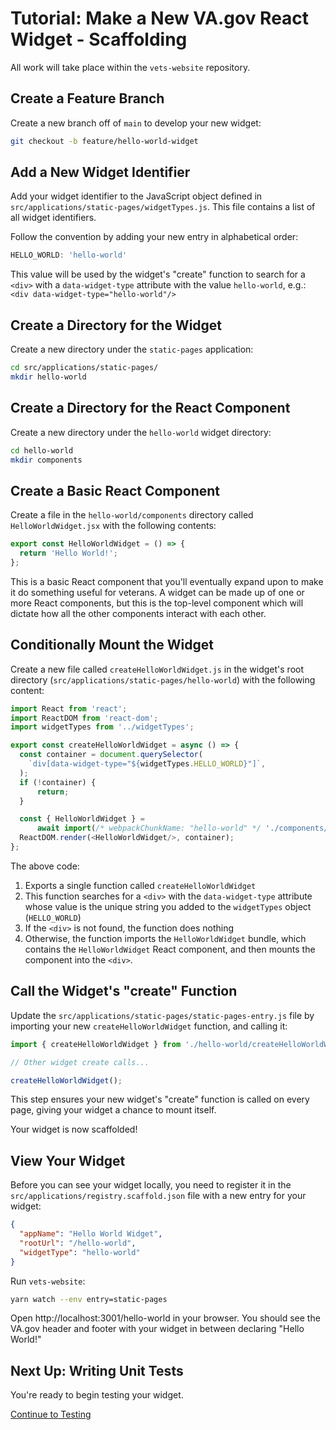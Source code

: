 #   Tutorial: Make a New VA.gov React Widget - Scaffolding

All work will take place within the `vets-website` repository.

##  Create a Feature Branch

Create a new branch off of `main` to develop your new widget:

```sh
git checkout -b feature/hello-world-widget
```

##  Add a New Widget Identifier

Add your widget identifier to the JavaScript object defined in  `src/applications/static-pages/widgetTypes.js`. This file contains a list of all widget identifiers.

Follow the convention by adding your new entry in alphabetical order:

```javascript
HELLO_WORLD: 'hello-world'
```

This value will be used by the widget's "create" function to search for a `<div>` with a `data-widget-type` attribute with the value `hello-world`, e.g.: `<div data-widget-type="hello-world"/>`

##  Create a Directory for the Widget

Create a new directory under the `static-pages` application:

```sh
cd src/applications/static-pages/
mkdir hello-world
```

##  Create a Directory for the React Component

Create a new directory under the `hello-world` widget directory:

```sh
cd hello-world
mkdir components
```

##  Create a Basic React Component

Create a file in the `hello-world/components` directory called `HelloWorldWidget.jsx` with the following contents:

```javascript
export const HelloWorldWidget = () => {
  return 'Hello World!';
};
```

This is a basic React component that you'll eventually expand upon to make it do something useful for veterans. A widget can be made up of one or more React components, but this is the top-level component which will dictate how all the other components interact with each other.

##  Conditionally Mount the Widget

Create a new file called `createHelloWorldWidget.js` in the widget's root directory (`src/applications/static-pages/hello-world`) with the following content:

```javascript
import React from 'react';
import ReactDOM from 'react-dom';
import widgetTypes from '../widgetTypes';

export const createHelloWorldWidget = async () => {
  const container = document.querySelector(
    `div[data-widget-type="${widgetTypes.HELLO_WORLD}"]`,
  );
  if (!container) {
      return;
  }

  const { HelloWorldWidget } =
      await import(/* webpackChunkName: "hello-world" */ './components/HelloWorldWidget');
  ReactDOM.render(<HelloWorldWidget/>, container);
};
```

The above code:
1.  Exports a single function called `createHelloWorldWidget`
1.  This function searches for a `<div>` with the `data-widget-type` attribute whose value is the unique string you added to the `widgetTypes` object (`HELLO_WORLD`)
1.  If the `<div>` is not found, the function does nothing
1.  Otherwise, the function imports the `HelloWorldWidget` bundle, which contains the `HelloWorldWidget` React component, and then mounts the component into the `<div>`.

##  Call the Widget's "create" Function

Update the `src/applications/static-pages/static-pages-entry.js` file by importing your new `createHelloWorldWidget` function, and calling it:

```javascript
import { createHelloWorldWidget } from './hello-world/createHelloWorldWidget';

// Other widget create calls...

createHelloWorldWidget();
```

This step ensures your new widget's "create" function is called on every page, giving your widget a chance to mount itself.

Your widget is now scaffolded!

##  View Your Widget

Before you can see your widget locally, you need to register it in the `src/applications/registry.scaffold.json` file with a new entry for your widget:

```json
{
  "appName": "Hello World Widget",
  "rootUrl": "/hello-world",
  "widgetType": "hello-world"
}
```

Run `vets-website`:

```sh
yarn watch --env entry=static-pages
```

Open http://localhost:3001/hello-world in your browser. You should see the VA.gov header and footer with your widget in between declaring "Hello World!"

##  Next Up: Writing Unit Tests

You're ready to begin testing your widget.

[Continue to Testing](./TESTING.md)
